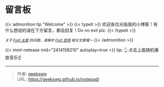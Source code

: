 # 留言板


{{< admonition tip "Welcome" >}}
{{< typeit >}}
 欢迎各位光临我的小博客！有什么想说的请在下方留言，都会回复！Do no evil plz.
{{< /typeit >}}

<small>*关于 [FixIt 主题](https://github.com/hugo-fixit/FixIt) 的问题，请移步 [FixIt 官网](https://fixit.lruihao.cn) 相关文章哦～*</small>
{{< /admonition >}}

<!-- 
{{< details "来自 [网易云歌单](https://music.163.com/#/playlist?id=2414158210)" true >}}
{{< music server="netease" type="playlist" id="2414158210" loop="all" list-folded=false autoplay=true volume="0.5" >}} 
{{< /details >}}

{{< random-comment >}}  
-->

{{< mmt-netease mid="2414158210" autoplay=true >}}
tip: 👆 点击上面随机播放音乐☝️


---

> 作者: [geekswg](https://geekswg.github.io)  
> URL: https://geekswg.github.io/notepad/  

